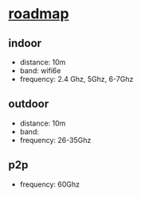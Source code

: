 # [roadmap](http://roadmap.rectenna.net)

## indoor

+ distance: 10m
+ band: wifi6e
+ frequency: 2.4 Ghz, 5Ghz, 6-7Ghz

## outdoor

+ distance: 10m
+ band:
+ frequency: 26-35Ghz

## p2p 

+ frequency: 60Ghz


